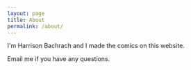 ```yaml
---
layout: page
title: About
permalink: /about/
---
```


I'm Harrison Bachrach and I made the comics on this website.

Email me if you have any questions.
